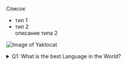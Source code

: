 Список 
  - тип 1
  - тип 2  
    описание типа 2
	
	
![Image of Yaktocat](img/img.jpg=100x20)
 
 
 <details> 
  <summary>Q1: What is the best Language in the World? </summary>
   A1: JavaScript 
</details>